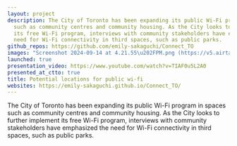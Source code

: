 ```yaml
---
layout: project
description: The City of Toronto has been expanding its public Wi-Fi program in spaces
  such as community centres and community housing. As the City looks to further implement
  its free Wi-Fi program, interviews with community stakeholders have emphasized the
  need for Wi-Fi connectivity in third spaces, such as public parks.
github_repos: https://github.com/emily-sakaguchi/Connect_TO
images: "Screenshot 2024-09-14 at 4.21.55\u202FPM.png (https://v5.airtableusercontent.com/v3/u/34/34/1729980000000/kY8Zapn-VvmnNY2NCvrWhA/ESwN-eHO235qni82JM9qgWyhIztVYUboyfhLilK3ZXu4ufIwaGgfCRR_PA1_kWiwLOKN7vQG7XJbtcCi_3lrifWTXz4JLfFyfaXyyST2UIA9xgj9BDFKFm_PdAhkG3PrtRLyA7NLk7W0mMwrz7BIJ3IiTtpxOXddbRjzL_LiuAxsHskL9y9Zi9OwUwLVMQhW/mL059DTlCd6sBJJ6oMINvDThZq8cyCPTJ-wqvYi8LQQ)"
launched: true
presentation_video: https://www.youtube.com/watch?v=TIAF0u5L2A0
presented_at_ctto: true
title: Potential locations for public wi-fi
websites: https://emily-sakaguchi.github.io/Connect_TO/
---
```


The City of Toronto has been expanding its public Wi-Fi program in spaces such as community centres and community housing. As the City looks to further implement its free Wi-Fi program, interviews with community stakeholders have emphasized the need for Wi-Fi connectivity in third spaces, such as public parks.